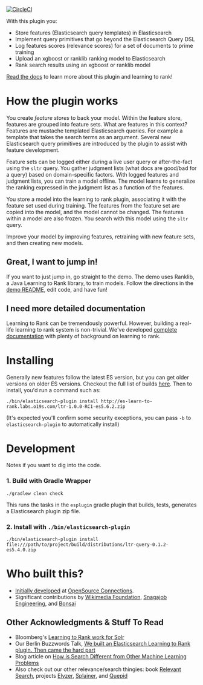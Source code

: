 [![CircleCI](https://circleci.com/gh/o19s/elasticsearch-learning-to-rank.svg?style=svg)](https://circleci.com/gh/o19s/elasticsearch-learning-to-rank)

With this plugin you:

- Store features (Elasticsearch query templates) in Elasticsearch 
- Implement query primitives that go beyond the Elasticsearch Query DSL
- Log features scores (relevance scores) for a set of documents to prime training
- Upload an xgboost or ranklib ranking model to Elasticsearch
- Rank search results using an xgboost or ranklib model

[Read the docs](http://elasticsearch-learning-to-rank.readthedocs.io) to learn more about this plugin and learning to rank!


# How the plugin works

You create *feature stores* to back your model. Within the feature store, features are grouped into feature sets. What are features in this context? Features are mustache templated Elasticsearch queries. For example a template that takes the search terms as an argument. Several new Elasticsearch query primitives are introduced by the plugin to assist with feature development.

Feature sets can be logged either during a live user query or after-the-fact using the `sltr` query. You gather judgment lists (what docs are good/bad for a query) based on domain-specific factors. With logged features and judgment lists, you can train a model offline. The model learns to generalize the ranking expressed in the judgment list as a function of the features. 

You store a model into the learning to rank plugin, associating it with the feature set used during training. The features from the feature set are copied into the model, and the model cannot be changed. The features within a model are also frozen. You search with this model using the `sltr` query.

Improve your model by improving features, retraining with new feature sets, and then creating new models.

## Great, I want to jump in!

If you want to just jump in, go straight to the demo. The demo uses Ranklib, a Java Learning to Rank library, to train models. Follow the directions in the [demo README](demo/README.md), edit code, and have fun!

## I need more detailed documentation

Learning to Rank can be tremendously powerful. However, building a real-life learning to rank system is non-trivial. We've developed [complete documentation](http://elasticsearch-learning-to-rank.readthedocs.io) with plenty of background on learning to rank.

# Installing

Generally new features follow the latest ES version, but you can get older versions on older ES versions. Checkout the full list of builds [here](http://es-learn-to-rank.labs.o19s.com). Then to install, you'd run a command such as:

`./bin/elasticsearch-plugin install http://es-learn-to-rank.labs.o19s.com/ltr-1.0.0-RC1-es5.6.2.zip`

(It's expected you'll confirm some security exceptions, you can pass `-b` to `elasticsearch-plugin` to automatically install)

# Development

Notes if you want to dig into the code.

### 1. Build with Gradle Wrapper

```
./gradlew clean check
```

This runs the tasks in the `esplugin` gradle plugin that builds, tests, generates a Elasticsearch plugin zip file.

### 2. Install with `./bin/elasticsearch-plugin`

```
./bin/elasticsearch-plugin install file:///path/to/project/build/distributions/ltr-query-0.1.2-es5.4.0.zip
```

# Who built this?
- [Initially developed](http://opensourceconnections.com/blog/2017/02/14/elasticsearch-learning-to-rank/) at [OpenSource Connections](http://opensourceconnections.com). 
- Significant contributions by [Wikimedia Foundation](https://wikimediafoundation.org/wiki/Home), [Snagajob Engineering](https://engineering.snagajob.com/), and [Bonsai](https://bonsai.io/)

## Other Acknowledgments & Stuff To Read
- Bloomberg's [Learning to Rank work for Solr](https://issues.apache.org/jira/browse/SOLR-8542)
- Our Berlin Buzzwords Talk, [We built an Elasticsearch Learning to Rank plugin. Then came the hard part](https://berlinbuzzwords.de/17/session/we-built-elasticsearch-learning-rank-plugin-then-came-hard-part)
- Blog article on [How is Search Different from Other Machine Learning Problems](http://opensourceconnections.com/blog/2017/08/03/search-as-machine-learning-prob/)
- Also check out our other relevance/search thingies: book [Relevant Search](http://manning.com/books/relevant-search), projects [Elyzer](http://github.com/o19s/elyzer), [Splainer](http://splainer.io), and [Quepid](http://quepid.com)